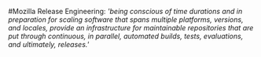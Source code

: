 #Mozilla Release Engineering:
<em>'being conscious of time durations and in preparation for scaling software that
spans multiple platforms, versions, and locales, provide an infrastructure for
maintainable repositories that are put through continuous, in parallel, automated
builds, tests, evaluations, and ultimately, releases.'</em>
